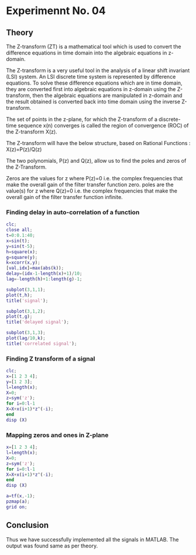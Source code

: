 # Experimennt No. 04
## Theory
The Z-transform (ZT) is a mathematical tool which is used to convert the difference equations in time domain into the algebraic equations in z-domain.

The Z-transform is a very useful tool in the analysis of a linear shift invariant (LSI) system. An LSI discrete time system is represented by difference equations. To solve these difference equations which are in time domain, they are converted first into algebraic equations in z-domain using the Z-transform, then the algebraic equations are manipulated in z-domain and the result obtained is converted back into time domain using the inverse Z-transform.

The set of points in the z-plane, for which the Z-transform of a discrete-time sequence x(n) converges is called the region of convergence (ROC) of the Z-transform X(z).

The Z-transform will have the below structure, based on Rational Functions : X(z)=P(z)/Q(z)
 
The two polynomials,  P(z) and  Q(z), allow us to find the poles and zeros of the Z-Transform.

Zeros are the values for z where P(z)=0 i.e. the complex frequencies that make the overall gain of the filter transfer function zero.
poles are the value(s) for  z where  Q(z)=0 i.e. the complex frequencies that make the overall gain of the filter transfer function infinite.


### Finding delay in auto-correlation of a function
```m
clc;
close all;
t=0:0.1:40;
x=sin(t);
y=sin(t-5);
h=square(x);
g=square(y);
k=xcorr(x,y);
[val,idx]=max(abs(k));
delay=(idx-1-length(x)+1)/10;
lag=-length(h)+1:length(g)-1;

subplot(3,1,1);
plot(t,h);
title('signal');

subplot(3,1,2);
plot(t,g);
title('delayed signal');

subplot(3,1,3);
plot(lag/10,k);
title('correlated signal');
```
### Finding Z transform of a signal

```m
clc;
x=[1 2 3 4];
y=[1 2 3];
l=length(x);
X=0;
z=sym('z');
for i=0:l-1
X=X+x(i+1)*z^(-i);
end
disp (X)
```

### Mapping zeros and ones in Z-plane 
```m
x=[1 2 3 4];
l=length(x);
X=0;
z=sym('z');
for i=0:l-1
X=X+x(i+1)*z^(-i);
end
disp (X)

a=tf(x,-1);
pzmap(a);
grid on;
```

## Conclusion
Thus we have successfully implemented all the signals in MATLAB. The output was found same as per theory.
